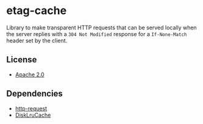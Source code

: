 # etag-cache

Library to make transparent HTTP requests that can be served locally when
the server replies with a `304 Not Modified` response for a `If-None-Match`
header set by the client.

## License

  * [Apache 2.0](http://www.apache.org/licenses/LICENSE-2.0.html)

## Dependencies

  * [http-request](https://github.com/kevinsawicki/http-request)
  * [DiskLruCache](https://github.com/JakeWharton/DiskLruCache)
